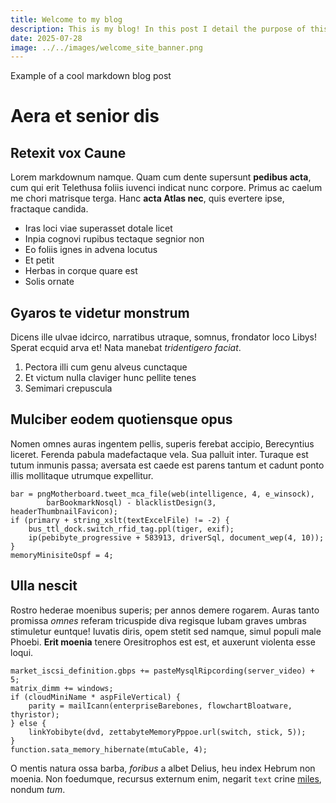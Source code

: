 ```yaml
---
title: Welcome to my blog
description: This is my blog! In this post I detail the purpose of this website as well as my process to create it :)
date: 2025-07-28
image: ../../images/welcome_site_banner.png
---
```


Example of a cool markdown blog post

# Aera et senior dis

## Retexit vox Caune

Lorem markdownum namque. Quam cum dente supersunt **pedibus acta**, cum qui erit
Telethusa foliis iuvenci indicat nunc corpore. Primus ac caelum me chori
matrisque terga. Hanc **acta Atlas nec**, quis evertere ipse, fractaque candida.

- Iras loci viae superasset dotale licet
- Inpia cognovi rupibus tectaque segnior non
- Eo foliis ignes in advena locutus
- Et petit
- Herbas in corque quare est
- Solis ornate

## Gyaros te videtur monstrum

Dicens ille ulvae idcirco, narratibus utraque, somnus, frondator loco Libys!
Sperat ecquid arva et! Nata manebat *tridentigero faciat*.

1. Pectora illi cum genu alveus cunctaque
2. Et victum nulla claviger hunc pellite tenes
3. Semimari crepuscula

## Mulciber eodem quotiensque opus

Nomen omnes auras ingentem pellis, superis ferebat accipio, Berecyntius liceret.
Ferenda pabula madefactaque vela. Sua palluit inter. Turaque est tutum inmunis
passa; aversata est caede est parens tantum et cadunt ponto illis mollitaque
utrumque expellitur.

    bar = pngMotherboard.tweet_mca_file(web(intelligence, 4, e_winsock),
            barBookmarkNosql) - blacklistDesign(3, headerThumbnailFavicon);
    if (primary + string_xslt(textExcelFile) != -2) {
        bus_ttl_dock.switch_rfid_tag.ppl(tiger, exif);
        ip(pebibyte_progressive + 583913, driverSql, document_wep(4, 10));
    }
    memoryMinisiteOspf = 4;

## Ulla nescit

Rostro hederae moenibus superis; per annos demere rogarem. Auras tanto promissa
*omnes* referam tricuspide diva regisque Iubam graves umbras stimuletur euntque!
Iuvatis diris, opem stetit sed namque, simul populi male Phoebi. **Erit moenia**
tenere Oresitrophos est est, et auxerunt violenta esse loqui.

    market_iscsi_definition.gbps += pasteMysqlRipcording(server_video) + 5;
    matrix_dimm += windows;
    if (cloudMiniName * aspFileVertical) {
        parity = mailIcann(enterpriseBarebones, flowchartBloatware, thyristor);
    } else {
        linkYobibyte(dvd, zettabyteMemoryPppoe.url(switch, stick, 5));
    }
    function.sata_memory_hibernate(mtuCable, 4);

O mentis natura ossa barba, *foribus* a albet Delius, heu index Hebrum non
moenia. Non foedumque, recursus externum enim, negarit `text` crine
[miles](#aera-et-senior-dis), nondum *tum*.